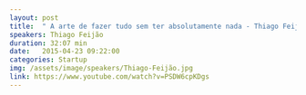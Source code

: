 ```yaml
---
layout: post
title:  " A arte de fazer tudo sem ter absolutamente nada - Thiago Feijão"
speakers: Thiago Feijão
duration: 32:07 min
date:   2015-04-23 09:22:00
categories: Startup
img: /assets/image/speakers/Thiago-Feijão.jpg
link: https://www.youtube.com/watch?v=PSDW6cpKDgs
---
```

